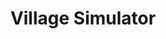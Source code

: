 ---
title: Village Simulator
categories: gamejam
layout: game
post-image: "https://am3pap005files.storage.live.com/y4mp-VRwU39jTvnSuAwTCNwsvjx-BOKq3rQJzqsHnR1HtcmKFmOqEBqEI3XTRgZ_3GBOSWCZi0B00Xjg86MnXEmkL2tb8LBgIXfEp-3ttDeuId7iiLLzc-Z5ZeaKIEmEtYireKNKPJG3oJISTb9hclRQ9rpENChneUCgY00wxiUgXErLexcZDYl_5t3cHt_d30P?width=1920&height=1634&cropmode=none"
description:
tags:
legacylink: https://legacy.amy-portfolio.com/games/village-simulator/#/
heading: "Maintain and take care of a village."
summary: "Village Simulator is a.. well you guessed it, it's a village simulator! This was designed around the theme 'Start with nothing' <small>(Ludum Dare 45)</small>"
icon: https://am3pap005files.storage.live.com/y4mp-VRwU39jTvnSuAwTCNwsvjx-BOKq3rQJzqsHnR1HtcmKFmOqEBqEI3XTRgZ_3GBOSWCZi0B00Xjg86MnXEmkL2tb8LBgIXfEp-3ttDeuId7iiLLzc-Z5ZeaKIEmEtYireKNKPJG3oJISTb9hclRQ9rpENChneUCgY00wxiUgXErLexcZDYl_5t3cHt_d30P?width=1920&height=1634&cropmode=none
showreel: 
itch: https://horsehead.itch.io/village-simulation-game
isgameembed: true
gameembed: https://itch.io/embed-upload/3491873
widgetembed: 
status: "Done"
projecttype: "Game Jam"
duration: "72 Hours"
tools: ['Unity', 'Photoshop']
roles: ['Programming', 'Design', 'UI']
credits: ['Amy Elliott', 'Joe Shanahan']
---